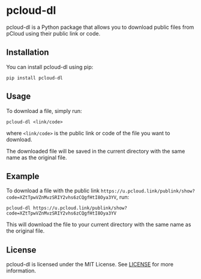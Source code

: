 # pcloud-dl

pcloud-dl is a Python package that allows you to download public files from pCloud using their public link or code.

## Installation

You can install pcloud-dl using pip:

```
pip install pcloud-dl
```

## Usage

To download a file, simply run:

```
pcloud-dl <link/code>
```

where `<link/code>` is the public link or code of the file you want to download.

The downloaded file will be saved in the current directory with the same name as the original file.

## Example

To download a file with the public link `https://u.pcloud.link/publink/show?code=XZtTpwVZnMvzSRIY2vhs6zCQgfHtI8Oya3YV`, run:

```
pcloud-dl https://u.pcloud.link/publink/show?code=XZtTpwVZnMvzSRIY2vhs6zCQgfHtI8Oya3YV
```

This will download the file to your current directory with the same name as the original file.

## License

pcloud-dl is licensed under the MIT License. See [LICENSE](https://github.com/javsensei/pcloud-dl/blob/main/LICENSE) for more information.
